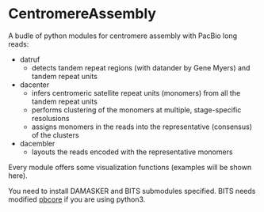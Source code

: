 # CentromereAssembly

A budle of python modules for centromere assembly with PacBio long reads:

* datruf
  * detects tandem repeat regions (with datander by Gene Myers) and tandem repeat units
* dacenter
  * infers centromeric satellite repeat units (monomers) from all the tandem repeat units
  * performs clustering of the monomers at multiple, stage-specific resolusions
  * assigns monomers in the reads into the representative (consensus) of the clusters
* dacembler
  * layouts the reads encoded with the representative monomers

Every module offers some visualization functions (examples will be shown here).

You need to install DAMASKER and BITS submodules specified. BITS needs modified [pbcore](https://github.com/yoshihikosuzuki/pbcore) if you are using python3.